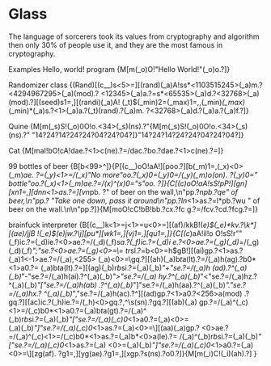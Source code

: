 # Glass
The language of sorcerers took its values ​​from cryptography and algorithm then only 30% of people use it, and they are the most famous in cryptography.

Examples
Hello, world! program
{M[m(_o)O!"Hello World!"(_o)o.?]}

Randomizer class
{(Rand)[(c__)s<5>=][(rand)(_a)A!ss*<1103515245>(_a)m.?<4294967295>(_a)(mod).?
<12345>(_a)a.?=s*<65535>(_a)d.?<32768>(_a)(mod).?][(seed)s1=,][(randi)(_a)A!
(_t)$(_min)2=(_max)1=,,(_min)*(_max)*(_min)*(_a)s.?<1>(_a)a.?(_t)(rand).?(_a)m.
?<32768>(_a)d.?(_a)a.?(_a)f.?]}

Quine
{M[m(_s)S!(_o)0O!o.<34>(_s)(ns).?"{M[m(_s)S!(_o)0O!o.<34>(_s)(ns).?"
"14?24?14?24?24?04?24?04?]}"14?24?14?24?24?04?24?04?]}

Cat
{M[maI!bO!cA!dae.?<1>c(ne).?=/dac.?bo.?dae.?<1>c(ne).?=\]}

99 bottles of beer
{B[b<99>^]}{P[(c__)oO!aA!][poo.?][b(_m)1=,(_x)<0>(_m)*ae.
?=(_y)<1>=/(_x)"No more"oo.?(_x)0=(_y)0=\/(_y)(_m)*o(on).
?(_y)0=\" bottle"oo.?(_x)<1>(_m)*ae.?=/(_x)^(_x)0=\"s"oo.
?]}{C[(c__)oO!aA!sS!pP!][gn*][xn1=,][dnn*<1>as.?=][vn*pb.
?" of beer on the wall,\n"pp.?n*pb.?qe" of beer,\n"pp.?
"Take one down, pass it around\n"pp.?ln*<1>as.?=l*pb.?wu
" of beer on the wall.\n\n"pp.?]}{M[moO!cC!bB!bb.?cx.?fc
g.?=/fcv.?cd.?fcg.?=\]}

brainfuck interpreter
{B[(c__)k<1>=j<1>=u<0>=][(af)/kkB!(_e)$(_e)*kv.?\k*][(ae)/jjB
!(_e)$(_e)*jw.?\j*][pu*][wk1=,][vj1=,][qu1=,]}{C[(c__)aA!iI!o
O!sS!r""(_f)ic.?=(_d)ie.?<0>ae.?=/(_d)(_f)*sa.?(_f)ic.?=(_d)i
e.?<0>ae.?=(_g)(_d)*=/(_g)(_d)(_f)*";"se.?<0>ae.?=(_g)<0>=\\=
tr*sl.?=b<0>=h$gB!][(ai)gp.?<1>as.?(_a)1<-1>ae.?=/(_a),<255>
(_a)<0>=\gq.?][(ah)(_a)b*t*a(lt).?=/(_a)h(ag).?b0*<1>a0.?=
(_a)b*t*a(lt).?=\][(ag)(_b)r*b*si.?=(_a)(_b)*"+"se.?=/(_a)h
(ad).?^\(_a)(_b)*"-"se.?=/(_a)h(ai).?^\(_a)(_b)*">"se.?=/(_a)
hy.?^\(_a)(_b)*"<"se.?=/(_a)hz.?^\(_a)(_b)*"["se.?=/(_a)h(ab)
.?^\(_a)(_b)*"]"se.?=/(_a)h(aa).?^\(_a)(_b)*"."se.?=/(_a)hx.?
^\(_a)(_b)*","se.?=/(_a)h(ac).?^\][(ad)gp.?<1>a0.?<256>a(mod)
.?gq.?][(ac)ic.?(_h)ie.?=/(_h)<0>gq.?,^\s(sn).?gq.?][(ab)(_a)
gp.?=/(_a)^\(_c)<1>=/(_c)b0*<1>a0.?=(_a)b*t*a(gt).?=/(_a)^\
(_b)r*b*si.?=(_a)(_b)*"["se.?=/(_a)(_c)0*<1>a0.?=(_a)<0>=\
(_a)(_b)*"]"se.?=/(_a)(_c)0*<1>as.?=(_a)<0>=\\][(aa)(_a)gp.?
<0>ae.?=/(_a)^\(_c)<1>=/(_c)b0*<1>as.?=(_a)b*<0>a(le).?=
/(_a)^\(_b)r*b*si.?=(_a)(_b)*"["se.?=/(_a)(_c)0*<1>as.?=(_a)
<0>=\(_a)(_b)*"]"se.?=/(_a)(_c)0*<1>a0.?=(_a)<0>=\\][zg(af).
?g1=,][yg(ae).?g1=,][xgp.?s(ns).?o0.?]}{M[m(_i)C!(_i)(ah).?]
}

